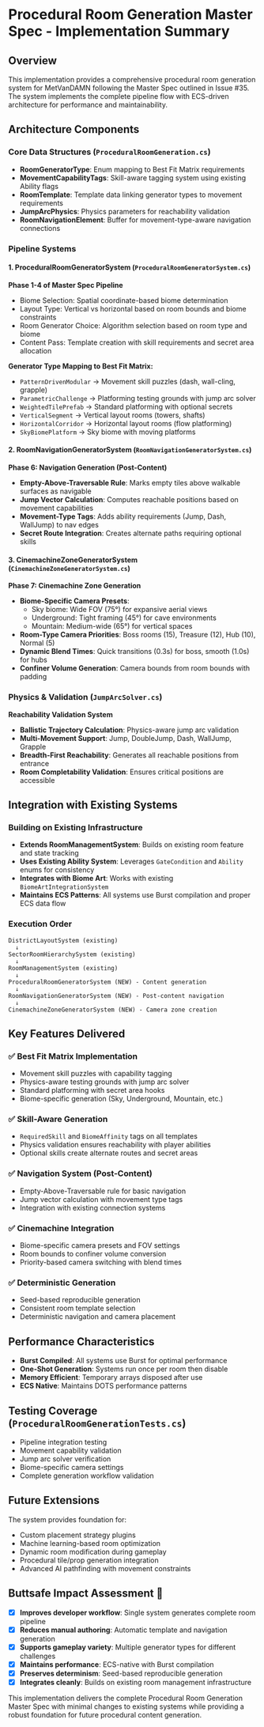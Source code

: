 # Procedural Room Generation Master Spec - Implementation Summary

## Overview
This implementation provides a comprehensive procedural room generation system for MetVanDAMN following the Master Spec outlined in Issue #35. The system implements the complete pipeline flow with ECS-driven architecture for performance and maintainability.

## Architecture Components

### Core Data Structures (`ProceduralRoomGeneration.cs`)
- **RoomGeneratorType**: Enum mapping to Best Fit Matrix requirements
- **MovementCapabilityTags**: Skill-aware tagging system using existing Ability flags
- **RoomTemplate**: Template data linking generator types to movement requirements
- **JumpArcPhysics**: Physics parameters for reachability validation
- **RoomNavigationElement**: Buffer for movement-type-aware navigation connections

### Pipeline Systems

#### 1. ProceduralRoomGeneratorSystem (`ProceduralRoomGeneratorSystem.cs`)
**Phase 1-4 of Master Spec Pipeline**
- Biome Selection: Spatial coordinate-based biome determination
- Layout Type: Vertical vs horizontal based on room bounds and biome constraints
- Room Generator Choice: Algorithm selection based on room type and biome
- Content Pass: Template creation with skill requirements and secret area allocation

**Generator Type Mapping to Best Fit Matrix:**
- `PatternDrivenModular` → Movement skill puzzles (dash, wall-cling, grapple)
- `ParametricChallenge` → Platforming testing grounds with jump arc solver
- `WeightedTilePrefab` → Standard platforming with optional secrets
- `VerticalSegment` → Vertical layout rooms (towers, shafts)
- `HorizontalCorridor` → Horizontal layout rooms (flow platforming)
- `SkyBiomePlatform` → Sky biome with moving platforms

#### 2. RoomNavigationGeneratorSystem (`RoomNavigationGeneratorSystem.cs`)
**Phase 6: Navigation Generation (Post-Content)**
- **Empty-Above-Traversable Rule**: Marks empty tiles above walkable surfaces as navigable
- **Jump Vector Calculation**: Computes reachable positions based on movement capabilities
- **Movement-Type Tags**: Adds ability requirements (Jump, Dash, WallJump) to nav edges
- **Secret Route Integration**: Creates alternate paths requiring optional skills

#### 3. CinemachineZoneGeneratorSystem (`CinemachineZoneGeneratorSystem.cs`)
**Phase 7: Cinemachine Zone Generation**
- **Biome-Specific Camera Presets**: 
  - Sky biome: Wide FOV (75°) for expansive aerial views
  - Underground: Tight framing (45°) for cave environments
  - Mountain: Medium-wide (65°) for vertical spaces
- **Room-Type Camera Priorities**: Boss rooms (15), Treasure (12), Hub (10), Normal (5)
- **Dynamic Blend Times**: Quick transitions (0.3s) for boss, smooth (1.0s) for hubs
- **Confiner Volume Generation**: Camera bounds from room bounds with padding

### Physics & Validation (`JumpArcSolver.cs`)
**Reachability Validation System**
- **Ballistic Trajectory Calculation**: Physics-aware jump arc validation
- **Multi-Movement Support**: Jump, DoubleJump, Dash, WallJump, Grapple
- **Breadth-First Reachability**: Generates all reachable positions from entrance
- **Room Completability Validation**: Ensures critical positions are accessible

## Integration with Existing Systems

### Building on Existing Infrastructure
- **Extends RoomManagementSystem**: Builds on existing room feature and state tracking
- **Uses Existing Ability System**: Leverages `GateCondition` and `Ability` enums for consistency
- **Integrates with Biome Art**: Works with existing `BiomeArtIntegrationSystem`
- **Maintains ECS Patterns**: All systems use Burst compilation and proper ECS data flow

### Execution Order
```
DistrictLayoutSystem (existing)
  ↓
SectorRoomHierarchySystem (existing)
  ↓
RoomManagementSystem (existing)
  ↓
ProceduralRoomGeneratorSystem (NEW) - Content generation
  ↓
RoomNavigationGeneratorSystem (NEW) - Post-content navigation
  ↓
CinemachineZoneGeneratorSystem (NEW) - Camera zone creation
```

## Key Features Delivered

### ✅ Best Fit Matrix Implementation
- Movement skill puzzles with capability tagging
- Physics-aware testing grounds with jump arc solver
- Standard platforming with secret area hooks
- Biome-specific generation (Sky, Underground, Mountain, etc.)

### ✅ Skill-Aware Generation
- `RequiredSkill` and `BiomeAffinity` tags on all templates
- Physics validation ensures reachability with player abilities
- Optional skills create alternate routes and secret areas

### ✅ Navigation System (Post-Content)
- Empty-Above-Traversable rule for basic navigation
- Jump vector calculation with movement type tags
- Integration with existing connection systems

### ✅ Cinemachine Integration
- Biome-specific camera presets and FOV settings
- Room bounds to confiner volume conversion
- Priority-based camera switching with blend times

### ✅ Deterministic Generation
- Seed-based reproducible generation
- Consistent room template selection
- Deterministic navigation and camera placement

## Performance Characteristics
- **Burst Compiled**: All systems use Burst for optimal performance
- **One-Shot Generation**: Systems run once per room then disable
- **Memory Efficient**: Temporary arrays disposed after use
- **ECS Native**: Maintains DOTS performance patterns

## Testing Coverage (`ProceduralRoomGenerationTests.cs`)
- Pipeline integration testing
- Movement capability validation
- Jump arc solver verification
- Biome-specific camera settings
- Complete generation workflow validation

## Future Extensions
The system provides foundation for:
- Custom placement strategy plugins
- Machine learning-based room optimization
- Dynamic room modification during gameplay
- Procedural tile/prop generation integration
- Advanced AI pathfinding with movement constraints

## Buttsafe Impact Assessment 🍑
- [x] **Improves developer workflow**: Single system generates complete room pipeline
- [x] **Reduces manual authoring**: Automatic template and navigation generation
- [x] **Supports gameplay variety**: Multiple generator types for different challenges
- [x] **Maintains performance**: ECS-native with Burst compilation
- [x] **Preserves determinism**: Seed-based reproducible generation
- [x] **Integrates cleanly**: Builds on existing room management infrastructure

This implementation delivers the complete Procedural Room Generation Master Spec with minimal changes to existing systems while providing a robust foundation for future procedural content generation.